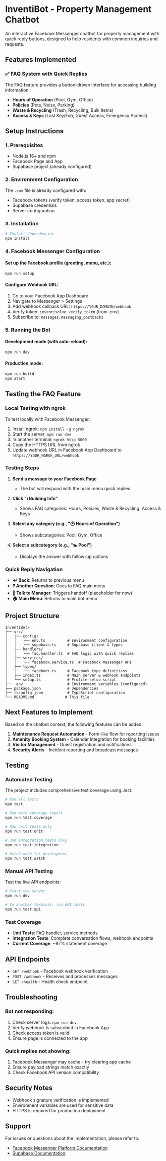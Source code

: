 # InventiBot - Property Management Chatbot

An interactive Facebook Messenger chatbot for property management with quick reply buttons, designed to help residents with common inquiries and requests.

## Features Implemented

### ✅ FAQ System with Quick Replies
The FAQ feature provides a button-driven interface for accessing building information:

- **Hours of Operation** (Pool, Gym, Office)
- **Policies** (Pets, Noise, Parking)
- **Waste & Recycling** (Trash, Recycling, Bulk Items)
- **Access & Keys** (Lost Key/Fob, Guest Access, Emergency Access)

## Setup Instructions

### 1. Prerequisites
- Node.js 16+ and npm
- Facebook Page and App
- Supabase project (already configured)

### 2. Environment Configuration
The `.env` file is already configured with:
- Facebook tokens (verify token, access token, app secret)
- Supabase credentials
- Server configuration

### 3. Installation
```bash
# Install dependencies
npm install
```

### 4. Facebook Messenger Configuration

#### Set up the Facebook profile (greeting, menu, etc.):
```bash
npm run setup
```

#### Configure Webhook URL:
1. Go to your Facebook App Dashboard
2. Navigate to Messenger > Settings
3. Add webhook callback URL: `https://YOUR_DOMAIN/webhook`
4. Verify token: `inventisolve_verify_token` (from .env)
5. Subscribe to: `messages`, `messaging_postbacks`

### 5. Running the Bot

#### Development mode (with auto-reload):
```bash
npm run dev
```

#### Production mode:
```bash
npm run build
npm start
```

## Testing the FAQ Feature

### Local Testing with ngrok
To test locally with Facebook Messenger:

1. Install ngrok: `npm install -g ngrok`
2. Start the server: `npm run dev`
3. In another terminal: `ngrok http 5000`
4. Copy the HTTPS URL from ngrok
5. Update webhook URL in Facebook App Dashboard to `https://YOUR_NGROK_URL/webhook`

### Testing Steps

1. **Send a message to your Facebook Page**
   - The bot will respond with the main menu quick replies

2. **Click "ℹ️ Building Info"**
   - Shows FAQ categories: Hours, Policies, Waste & Recycling, Access & Keys

3. **Select any category (e.g., "🕒 Hours of Operation")**
   - Shows subcategories: Pool, Gym, Office

4. **Select a subcategory (e.g., "🏊 Pool")**
   - Displays the answer with follow-up options

### Quick Reply Navigation
- **↩️ Back**: Returns to previous menu
- **❓ Another Question**: Goes to FAQ main menu  
- **💬 Talk to Manager**: Triggers handoff (placeholder for now)
- **🏠 Main Menu**: Returns to main bot menu

## Project Structure
```
InventiBot/
├── src/
│   ├── config/
│   │   ├── env.ts          # Environment configuration
│   │   └── supabase.ts     # Supabase client & types
│   ├── handlers/
│   │   └── faq.handler.ts  # FAQ logic with quick replies
│   ├── services/
│   │   └── facebook.service.ts  # Facebook Messenger API
│   ├── types/
│   │   └── facebook.ts     # Facebook type definitions
│   ├── index.ts            # Main server & webhook endpoints
│   └── setup.ts            # Profile setup script
├── .env                    # Environment variables (configured)
├── package.json            # Dependencies
├── tsconfig.json           # TypeScript configuration
└── README.md              # This file
```

## Next Features to Implement

Based on the chatbot context, the following features can be added:

1. **Maintenance Request Automation** - Form-like flow for reporting issues
2. **Amenity Booking System** - Calendar integration for booking facilities
3. **Visitor Management** - Guest registration and notifications
4. **Security Alerts** - Incident reporting and broadcast messages

## Testing

### Automated Testing

The project includes comprehensive test coverage using Jest:

```bash
# Run all tests
npm test

# Run with coverage report
npm run test:coverage

# Run unit tests only
npm run test:unit

# Run integration tests only
npm run test:integration

# Watch mode for development
npm run test:watch
```

### Manual API Testing

Test the live API endpoints:

```bash
# Start the server
npm run dev

# In another terminal, run API tests
npm run test:api
```

### Test Coverage

- **Unit Tests**: FAQ handler, service methods
- **Integration Tests**: Complete conversation flows, webhook endpoints
- **Current Coverage**: ~87% statement coverage

## API Endpoints

- `GET /webhook` - Facebook webhook verification
- `POST /webhook` - Receives and processes messages
- `GET /health` - Health check endpoint

## Troubleshooting

### Bot not responding:
1. Check server logs: `npm run dev`
2. Verify webhook is subscribed in Facebook App
3. Check access token is valid
4. Ensure page is connected to the app

### Quick replies not showing:
1. Facebook Messenger may cache - try clearing app cache
2. Ensure payload strings match exactly
3. Check Facebook API version compatibility

## Security Notes

- Webhook signature verification is implemented
- Environment variables are used for sensitive data
- HTTPS is required for production deployment

## Support

For issues or questions about the implementation, please refer to:
- [Facebook Messenger Platform Documentation](https://developers.facebook.com/docs/messenger-platform)
- [Supabase Documentation](https://supabase.com/docs)
